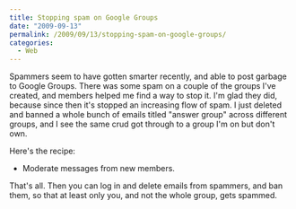 ```yaml
---
title: Stopping spam on Google Groups
date: "2009-09-13"
permalink: /2009/09/13/stopping-spam-on-google-groups/
categories:
  - Web
---
```

Spammers seem to have gotten smarter recently, and able to post garbage to Google Groups. There was some spam on a couple of the groups I've created, and members helped me find a way to stop it. I'm glad they did, because since then it's stopped an increasing flow of spam. I just deleted and banned a whole bunch of emails titled "answer group" across different groups, and I see the same crud got through to a group I'm on but don't own.

Here's the recipe:

*   Moderate messages from new members.

That's all. Then you can log in and delete emails from spammers, and ban them, so that at least only you, and not the whole group, gets spammed.
